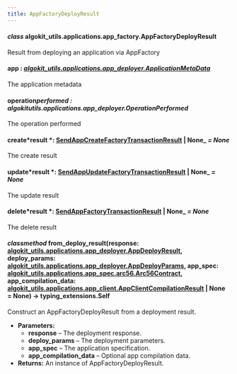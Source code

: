 ```yaml
---
title: AppFactoryDeployResult
---
```


#### _class_ algokit_utils.applications.app_factory.AppFactoryDeployResult

Result from deploying an application via AppFactory

#### app _: [algokit_utils.applications.app_deployer.ApplicationMetaData](/reference/algokit-utils-py/api/docs/markdown/autoapi/algokit_utils/applications/app_deployer/applicationmetadata/#algokit_utils.applications.app_deployer.ApplicationMetaData)_

The application metadata

#### operation*performed *: algokit*utils.applications.app_deployer.OperationPerformed*

The operation performed

#### create*result *: [SendAppCreateFactoryTransactionResult](/reference/algokit-utils-py/api/applications/app_factory/sendappcreatefactorytransactionresult/#algokit_utils.applications.app_factory.SendAppCreateFactoryTransactionResult) | None\_ _= None_

The create result

#### update*result *: [SendAppUpdateFactoryTransactionResult](/reference/algokit-utils-py/api/applications/app_factory/sendappupdatefactorytransactionresult/#algokit_utils.applications.app_factory.SendAppUpdateFactoryTransactionResult) | None\_ _= None_

The update result

#### delete*result *: [SendAppFactoryTransactionResult](/reference/algokit-utils-py/api/applications/app_factory/sendappfactorytransactionresult/#algokit_utils.applications.app_factory.SendAppFactoryTransactionResult) | None\_ _= None_

The delete result

#### _classmethod_ from_deploy_result(response: [algokit_utils.applications.app_deployer.AppDeployResult](/reference/algokit-utils-py/api/docs/markdown/autoapi/algokit_utils/applications/app_deployer/appdeployresult/#algokit_utils.applications.app_deployer.AppDeployResult), deploy_params: [algokit_utils.applications.app_deployer.AppDeployParams](/reference/algokit-utils-py/api/docs/markdown/autoapi/algokit_utils/applications/app_deployer/appdeployparams/#algokit_utils.applications.app_deployer.AppDeployParams), app_spec: [algokit_utils.applications.app_spec.arc56.Arc56Contract](/reference/algokit-utils-py/api/docs/markdown/autoapi/algokit_utils/applications/app_spec/arc56/arc56contract/#algokit_utils.applications.app_spec.arc56.Arc56Contract), app_compilation_data: [algokit_utils.applications.app_client.AppClientCompilationResult](/reference/algokit-utils-py/api/docs/markdown/autoapi/algokit_utils/applications/app_client/appclientcompilationresult/#algokit_utils.applications.app_client.AppClientCompilationResult) | None = None) → typing_extensions.Self

Construct an AppFactoryDeployResult from a deployment result.

- **Parameters:**
  - **response** – The deployment response.
  - **deploy_params** – The deployment parameters.
  - **app_spec** – The application specification.
  - **app_compilation_data** – Optional app compilation data.
- **Returns:**
  An instance of AppFactoryDeployResult.
